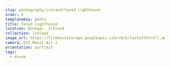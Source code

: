 ```yaml
---
slug: photography/ireland/fanad-lighthouse
order: 5
templateKey: photo
title: Fanad Lighthouse
location: Donegal, Ireland
collection: ireland
image_url: https://firebasestorage.googleapis.com/v0/b/lastoftheroll.appspot.com/o/FanadLighthouse.jpeg?alt=media&token=5c281c52-404f-44af-a450-63ed6ced326f
camera: DJI Mavic Air 2
orientation: portrait
tags:
  - drone
---
```

